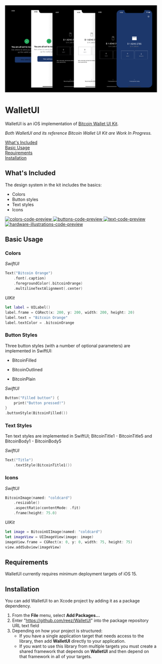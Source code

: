 ![cover image](/Docs/bitcoin-wallet-ui-kit-themes.png)

# WalletUI

WalletUI is an iOS implementation of [Bitcoin Wallet UI Kit](https://github.com/GBKS/bitcoin-wallet-ui-kit).

*Both WalletUI and its reference Bitcoin Wallet UI Kit are Work In Progress.*

[What's Included](#whats-included)<br>
[Basic Usage](#basic-usage)<br>
[Requirements](#requirements)<br>
[Installation](#installation)<br>

## What's Included

The design system in the kit includes the basics:

- Colors  
- Button styles
- Text styles
- Icons

<p align='left'>
    <a href='https://www.figma.com/community/file/916680391812923706/Bitcoin-Wallet-UI-Kit-(work-in-progress)'>
        <img src='https://github.com/reez/WalletUI/blob/main/Docs/colors-dark.png?raw=true' height='200' alt='colors-code-preview' />
    </a>
    <a href='https://www.figma.com/community/file/916680391812923706/Bitcoin-Wallet-UI-Kit-(work-in-progress)'>
        <img src='https://github.com/reez/WalletUI/blob/main/Docs/button-dark.png?raw=true' height='200' alt='buttons-code-preview' />
    </a>
    <a href='https://www.figma.com/community/file/916680391812923706/Bitcoin-Wallet-UI-Kit-(work-in-progress)'>
        <img src='https://github.com/reez/WalletUI/blob/main/Docs/text-dark.png?raw=true' height='200' alt='text-code-preview' />
    </a>
    <a href='https://github.com/GBKS/bitcoin-hardware-illustrations'>
        <img src='https://github.com/reez/WalletUI/blob/main/Docs/hardware-dark.png?raw=true' height='200' alt='hardware-illustrations-code-preview' />
    </a>
</p>

## Basic Usage

### Colors

*SwiftUI*

```swift
Text("Bitcoin Orange")
    .font(.caption)
    .foregroundColor(.bitcoinOrange)
    .multilineTextAlignment(.center)
```

*UIKit*

```swift
let label = UILabel()
label.frame = CGRect(x: 200, y: 200, width: 200, height: 20)
label.text = "Bitcoin Orange"
label.textColor = .bitcoinOrange
```

### Button Styles

Three button styles (with a number of optional parameters) are implemented in SwiftUI:
 
- BitcoinFilled 

- BitcoinOutlined 

- BitcoinPlain

*SwiftUI*

```swift    
Button("Filled button") {
    print("Button pressed!")
}
.buttonStyle(BitcoinFilled())
```

### Text Styles

Ten text styles are implemented in SwiftUI; BitcoinTitle1 - BitcoinTitle5 and BitcoinBody1 - BitcoinBody5

*SwiftUI*

```swift
Text("Title")
    .textStyle(BitcoinTitle1())
```

### Icons

*SwiftUI*

```swift
BitcoinImage(named: "coldcard")
    .resizable()
    .aspectRatio(contentMode: .fit)
    .frame(height: 75.0)
```

*UIKit*

```swift
let image = BitcoinUIImage(named: "coldcard")
let imageView = UIImageView(image: image)
imageView.frame = CGRect(x: 0, y: 0, width: 75, height: 75)
view.addSubview(imageView)
```

## Requirements

WalletUI currently requires minimum deployment targets of iOS 15.

## Installation

You can add WalletUI to an Xcode project by adding it as a package dependency.

  1. From the **File** menu, select **Add Packages…**
  2. Enter "https://github.com/reez/WalletUI" into the package repository URL text field
  3. Depending on how your project is structured:
      - If you have a single application target that needs access to the library, then add **WalletUI** directly to your application.
      - If you want to use this library from multiple targets you must create a shared framework that depends on **WalletUI** and then depend on that framework in all of your targets.
